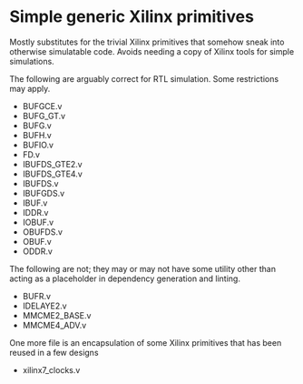 # Simple generic Xilinx primitives

Mostly substitutes for the trivial Xilinx primitives that somehow sneak into
otherwise simulatable code.  Avoids needing a copy of Xilinx tools for
simple simulations.

The following are arguably correct for RTL simulation.
Some restrictions may apply.

* BUFGCE.v
* BUFG_GT.v
* BUFG.v
* BUFH.v
* BUFIO.v
* FD.v
* IBUFDS_GTE2.v
* IBUFDS_GTE4.v
* IBUFDS.v
* IBUFGDS.v
* IBUF.v
* IDDR.v
* IOBUF.v
* OBUFDS.v
* OBUF.v
* ODDR.v

The following are not; they may or may not have some utility other
than acting as a placeholder in dependency generation and linting.

* BUFR.v
* IDELAYE2.v
* MMCME2_BASE.v
* MMCME4_ADV.v

One more file is an encapsulation of some Xilinx primitives
that has been reused in a few designs

* xilinx7_clocks.v
